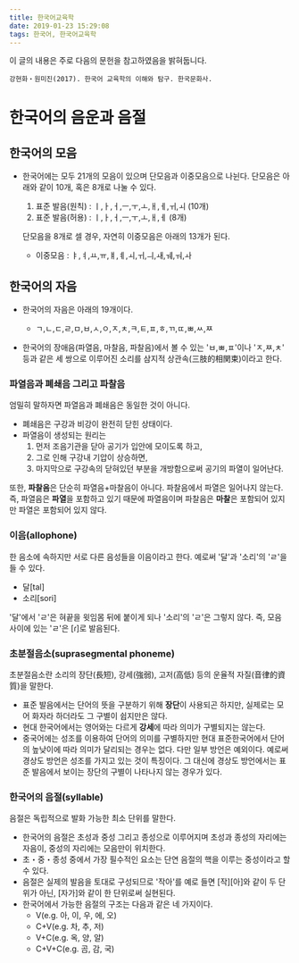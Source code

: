 ```yaml
---
title: 한국어교육학
date: 2019-01-23 15:29:08
tags: 한국어, 한국어교육학
---
```


이 글의 내용은 주로 다음의 문헌을 참고하였음을 밝혀둡니다.
```
강현화・원미진(2017). 한국어 교육학의 이해와 탐구. 한국문화사.
```


# 한국어의 음운과 음절
## 한국어의 모음
- 한국어에는 모두 21개의 모음이 있으며 단모음과 이중모음으로 나뉜다. 단모음은 아래와 같이 10개, 혹은 8개로 나눌 수 있다.
  1. 표준 발음(원칙) : ㅣ,ㅏ,ㅓ,ㅡ,ㅜ,ㅗ,ㅐ,ㅔ,ㅟ,ㅚ (10개)
  2. 표준 발음(허용) : ㅣ,ㅏ,ㅓ,ㅡ,ㅜ,ㅗ,ㅐ,ㅔ (8개)
  
  단모음을 8개로 셀 경우, 자연히 이중모음은 아래의 13개가 된다.
  - 이중모음 : ㅑ,ㅕ,ㅛ,ㅠ,ㅒ,ㅖ,ㅚ,ㅟ,ㅢ,ㅙ,ㅞ,ㅝ,ㅘ

## 한국어의 자음
- 한국어의 자음은 아래의 19개이다.
  - ㄱ,ㄴ,ㄷ,ㄹ,ㅁ,ㅂ,ㅅ,ㅇ,ㅈ,ㅊ,ㅋ,ㅌ,ㅍ,ㅎ,ㄲ,ㄸ,ㅃ,ㅆ,ㅉ

- 한국어의 장애음(파열음, 마찰음, 파찰음)에서 볼 수 있는 'ㅂ,ㅃ,ㅍ'이나 'ㅈ,ㅉ,ㅊ' 등과 같은 세 쌍으로 이루어진 소리를 삼지적 상관속(三肢的相関束)이라고 한다.

### 파열음과 폐쇄음 그리고 파찰음
엄밀히 말하자면 파열음과 폐쇄음은 동일한 것이 아니다.
- 폐쇄음은 구강과 비강이 완전히 닫힌 상태이다.
- 파열음이 생성되는 원리는
  1. 먼저 조음기관을 닫아 공기가 입안에 모이도록 하고, 
  2. 그로 인해 구강내 기압이 상승하면, 
  3. 마지막으로 구강속의 닫혀있던 부분을 개방함으로써 공기의 파열이 일어난다. 
  
또한, **파찰음**은 단순히 파열음+마찰음이 아니다. 파찰음에서 파열은 일어나지 않는다. 즉, 파열음은 **파열**을 포함하고 있기 때문에 파열음이며 파찰음은 **마찰**은 포함되어 있지만 파열은 포함되어 있지 않다.
  
### 이음(allophone)
한 음소에 속하지만 서로 다른 음성들을 이음이라고 한다. 예로써 '달'과 '소리'의 'ㄹ'을 들 수 있다.
- 달\[tal\]
- 소리\[sori\]

'달'에서 'ㄹ'은 혀끝을 윗임몸 뒤에 붙이게 되나 '소리'의 'ㄹ'은 그렇지 않다. 즉, 모음 사이에 있는 'ㄹ'은 \[ɾ\]로 발음된다. 

### 초분절음소(suprasegmental phoneme)
초분절음소란 소리의 장단(長短), 강세(強弱), 고저(高低) 등의 운율적 자질(音律的資質)을 말한다. 
- 표준 발음에서는 단어의 뜻을 구분하기 위해 **장단**이 사용되곤 하지만, 실제로는 모어 화자라 하더라도 그 구별이 쉽지만은 않다. 
- 현대 한국어에서는 영어와는 다르게 **강세**에 따라 의미가 구별되지는 않는다.
- 중국어에는 성조를 이용하여 단어의 의미를 구별하지만 현대 표준한국어에서 단어의 높낮이에 따라 의미가 달리되는 경우는 없다. 다만 일부 방언은 예외이다. 예로써 경상도 방언은 성조를 가지고 있는 것이 특징이다. 그 대신에 경상도 방언에서는 표준 발음에서 보이는 장단의 구별이 나타나지 않는 경우가 있다. 

### 한국어의 음절(syllable)
음절은 독립적으로 발화 가능한 최소 단위를 말한다. 
- 한국어의 음절은 초성과 중성 그리고 종성으로 이루어지며 초성과 종성의 자리에는 자음이, 중성의 자리에는 모음만이 위치한다.
- 초・중・종성 중에서 가장 필수적인 요소는 단연 음절의 핵을 이루는 중성이라고 할 수 있다.
- 음절은 실제의 발음을 토대로 구성되므로 '작아'를 예로 들면 \[작\]\[아\]와 같이 두 단위가 아닌, \[자가\]와 같이 한 단위로써 실현된다.
- 한국어에서 가능한  음절의 구조는 다음과 같은 네 가지이다.
  - V(e.g. 아, 이, 우, 에, 오)
  - C+V(e.g. 차, 추, 저)
  - V+C(e.g. 옥, 양, 알)
  - C+V+C(e.g. 곰, 감, 국)
